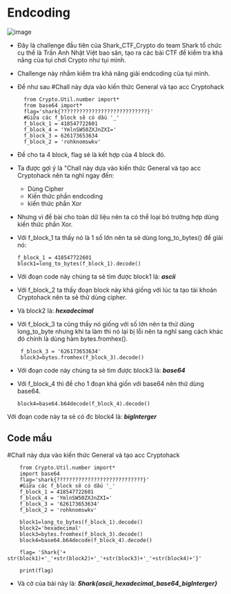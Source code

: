 # Endcoding
![image](https://user-images.githubusercontent.com/128831586/232325331-96c51552-f75c-41ec-b15b-9902d73b5add.png)
- Đây là challenge đầu tiên của Shark_CTF_Crypto do team Shark tổ chức cụ thể là Trần Anh Nhật Việt bao sân, tạo ra các bài CTF để kiểm tra khả năng của tụi chơi Crypto như tụi mình.
- Challenge này nhằm kiểm tra khả năng giải endcoding của tụi mình.
- Đề như sau
    #Chall này dựa vào kiến thức General và tạo acc Cryptohack

        from Crypto.Util.number import*
        from base64 import*
        flag='shark{????????????????????????????}'
        #Giữa các f_block sẽ có dấu '_'
        f_block_1 = 418547722601
        f_block_4 = 'YmlnSW50ZXJnZXI='
        f_block_3 = 626173653634
        f_block_2 = 'rohknomswkv'
    
- Đề cho ta 4 block, flag sẻ là kết hợp của 4 block đó.
- Ta được gợi ý là "Chall này dựa vào kiến thức General và tạo acc Cryptohack nên ta nghĩ ngay đến:
    +   Dùng Cipher
    +   Kiến thức phần endcoding
    +   kiến thức phần Xor
-   Nhưng vì đề bài cho toàn dữ liệu nên ta có thể loại bỏ trường hợp dùng kiến thức phần Xor.
  
-   Với f_block_1 ta thấy nó là 1 số lớn nên ta sẻ dùng long_to_bytes() để giải nó:
   
        f_block_1 = 418547722601
        block1=long_to_bytes(f_block_1).decode()
        
-  Với đoạn code này chúng ta sẻ tìm được block1 là: ***ascii***
  
-  Với f_block_2 ta thấy đoạn block này khá giống với lúc ta tạo tài khoản Cryptohack nên ta sẻ thử dùng cipher.
-  Và block2 là: ***hexadecimal***

-  Với f_block_3 ta cũng thấy nó giống với số lớn nên ta thử dùng long_to_byte nhưng khi ta làm thì nó lại bị lỗi nên ta nghĩ sang cách khác đó chính là dùng hàm bytes.fromhex().

        f_block_3 = '626173653634'
        block3=bytes.fromhex(f_block_3).decode()
        
-   Với đoạn code này chúng ta sẻ tìm được block3 là: ***base64***

-   Với f_block_4 thì đề cho 1 đoạn khá giốn với base64 nên thử dùng base64.

        block4=base64.b64decode(f_block_4).decode()

Với đoạn code này ta sẻ có đc block4 là: ***bigInterger***

## Code mẩu

#Chall này dựa vào kiến thức General và tạo acc Cryptohack

        from Crypto.Util.number import*
        import base64
        flag='shark{????????????????????????????}'
        #Giữa các f_block sẽ có dấu '_'
        f_block_1 = 418547722601
        f_block_4 = 'YmlnSW50ZXJnZXI='
        f_block_3 = '626173653634'
        f_block_2 = 'rohknomswkv'

        block1=long_to_bytes(f_block_1).decode()
        block2='hexadecimal'
        block3=bytes.fromhex(f_block_3).decode()
        block4=base64.b64decode(f_block_4).decode()

        flag= 'Shark{'+ str(block1)+'_'+str(block2)+'_'+str(block3)+'_'+str(block4)+'}'

        print(flag)
-   Và cờ của bài này là: ***Shark{ascii_hexadecimal_base64_bigInterger}***
